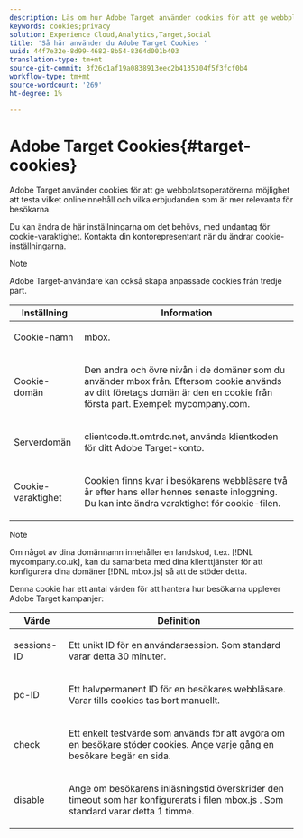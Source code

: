 ```yaml
---
description: Läs om hur Adobe Target använder cookies för att ge webbplatsoperatörer möjlighet att testa vilket onlineinnehåll och vilka erbjudanden som är mer relevanta för besökarna.
keywords: cookies;privacy
solution: Experience Cloud,Analytics,Target,Social
title: 'Så här använder du Adobe Target Cookies '
uuid: 44f7e32e-8d99-4682-8b54-8364d001b403
translation-type: tm+mt
source-git-commit: 3f26c1af19a0838913eec2b4135304f5f3fcf0b4
workflow-type: tm+mt
source-wordcount: '269'
ht-degree: 1%

---
```



# Adobe Target Cookies{#target-cookies}

Adobe Target använder cookies för att ge webbplatsoperatörerna möjlighet att testa vilket onlineinnehåll och vilka erbjudanden som är mer relevanta för besökarna.

Du kan ändra de här inställningarna om det behövs, med undantag för cookie-varaktighet. Kontakta din kontorepresentant när du ändrar cookie-inställningarna.

>[!NOTE]
>
>Adobe Target-användare kan också skapa anpassade cookies från tredje part.

<table id="table_54B402C6E19C4A70B1E27BC9DFF776EB"> 
 <thead> 
  <tr> 
   <th colname="col1" class="entry"> Inställning </th> 
   <th colname="col2" class="entry"> Information </th> 
  </tr> 
 </thead>
 <tbody> 
  <tr> 
   <td colname="col1"> <p>Cookie-namn </p> </td> 
   <td colname="col2"> <p>mbox. </p> </td> 
  </tr> 
  <tr> 
   <td colname="col1"> <p>Cookie-domän </p> </td> 
   <td colname="col2"> <p>Den andra och övre nivån i de domäner som du använder mbox från. Eftersom cookie används av ditt företags domän är den en cookie från första part. Exempel: <span class="filepath"> mycompany.com</span>. </p> </td> 
  </tr> 
  <tr> 
   <td colname="col1"> <p>Serverdomän </p> </td> 
   <td colname="col2"> <p> <span class="filepath"> clientcode.tt.omtrdc.net</span>, använda klientkoden för ditt Adobe Target-konto. </p> </td> 
  </tr> 
  <tr> 
   <td colname="col1"> <p>Cookie-varaktighet </p> </td> 
   <td colname="col2"> <p>Cookien finns kvar i besökarens webbläsare två år efter hans eller hennes senaste inloggning. Du kan inte ändra varaktighet för cookie-filen. </p> </td> 
  </tr> 
 </tbody> 
</table>

>[!NOTE]
>
>Om något av dina domännamn innehåller en landskod, t.ex. [!DNL mycompany.co.uk], kan du samarbeta med dina klienttjänster för att konfigurera dina domäner [!DNL mbox.js] så att de stöder detta.

Denna cookie har ett antal värden för att hantera hur besökarna upplever Adobe Target kampanjer:

<table id="table_5245F72A2D5A4322B40ABB10B7DFB338"> 
 <thead> 
  <tr> 
   <th colname="col1" class="entry"> Värde </th> 
   <th colname="col2" class="entry"> Definition </th> 
  </tr> 
 </thead>
 <tbody> 
  <tr> 
   <td colname="col1"> <p> <span class="codeph"> sessions-ID</span> </p> </td> 
   <td colname="col2"> <p>Ett unikt ID för en användarsession. Som standard varar detta 30 minuter. </p> </td> 
  </tr> 
  <tr> 
   <td colname="col1"> <p> <span class="codeph"> pc-ID</span> </p> </td> 
   <td colname="col2"> <p>Ett halvpermanent ID för en besökares webbläsare. Varar tills cookies tas bort manuellt. </p> </td> 
  </tr> 
  <tr> 
   <td colname="col1"> <p> <span class="codeph"> check</span> </p> </td> 
   <td colname="col2"> <p>Ett enkelt testvärde som används för att avgöra om en besökare stöder cookies. Ange varje gång en besökare begär en sida. </p> </td> 
  </tr> 
  <tr> 
   <td colname="col1"> <p> <span class="codeph"> disable</span> </p> </td> 
   <td colname="col2"> <p>Ange om besökarens inläsningstid överskrider den timeout som har konfigurerats i filen <span class="filepath"> mbox.js</span> . Som standard varar detta 1 timme. </p> </td> 
  </tr> 
 </tbody> 
</table>

